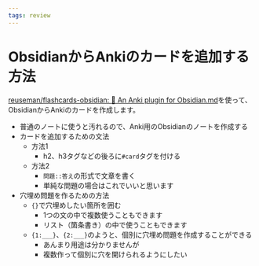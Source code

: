 ```yaml
---
tags: review
---
```


# ObsidianからAnkiのカードを追加する方法

[reuseman/flashcards-obsidian: 🎴 An Anki plugin for Obsidian.md](https://github.com/reuseman/flashcards-obsidian)を使って、ObsidianからAnkiのカードを作成します。

- 普通のノートに使うと汚れるので、Anki用のObsidianのノートを作成する
- カードを追加するための文法
	- 方法1
		- h2、h3タグなどの後ろに`#card`タグを付ける
	- 方法2
		- `問題::答え`の形式で文章を書く
		- 単純な問題の場合はこれでいいと思います
- 穴埋め問題を作るための方法
	- `{}`で穴埋めしたい箇所を囲む
		- 1つの文の中で複数使うこともできます
		- リスト（箇条書き）の中で使うこともできます
	- `{1:___}`、`{2:___}`のようと、個別に穴埋め問題を作成することができる
		- あんまり用途は分かりませんが
		- 複数作って個別に穴を開けられるようにしたい
